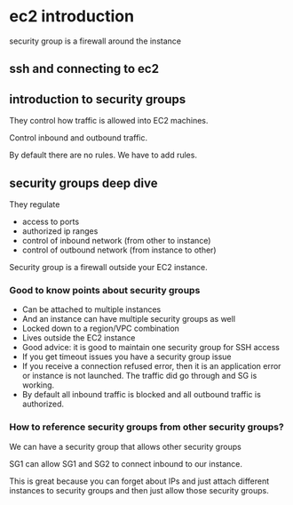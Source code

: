 # ec2 introduction

security group is a firewall around the instance

## ssh and connecting to ec2

## introduction to security groups

They control how traffic is allowed into EC2 machines.

Control inbound and outbound traffic.

By default there are no rules. We have to add rules.

## security groups deep dive

They regulate

- access to ports
- authorized ip ranges
- control of inbound network (from other to instance)
- control of outbound network (from instance to other)

Security group is a firewall outside your EC2 instance.

### Good to know points about security groups

- Can be attached to multiple instances
- And an instance can have multiple security groups as well
- Locked down to a region/VPC combination
- Lives outside the EC2 instance
- Good advice: it is good to maintain one security group for SSH access
- If you get timeout issues you have a security group issue
- If you receive a connection refused error, then it is an application error or instance is not launched. The traffic did go through and SG is working.
- By default all inbound traffic is blocked and all outbound traffic is authorized.


### How to reference security groups from other security groups?

We can have a security group that allows other security groups

SG1 can allow SG1 and SG2 to connect inbound to our instance.

This is great because you can forget about IPs and just attach different instances to security groups and then just allow those security groups.


